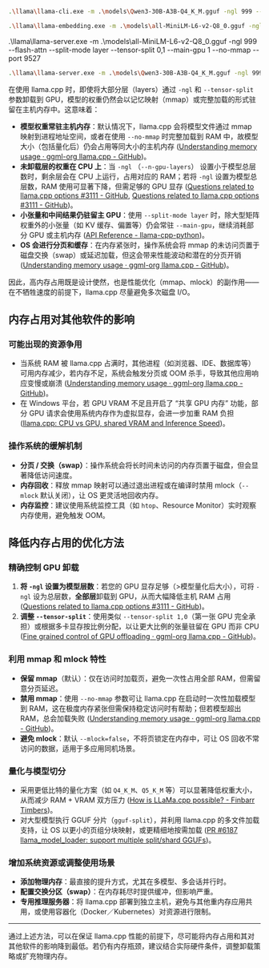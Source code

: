 ```bash
.\llama\llama-cli.exe -m .\models\Qwen3-30B-A3B-Q4_K_M.gguf -ngl 999 --flash-attn --split-mode layer --tensor-split 0,1 --main-gpu 1 --no-mmap
```

```bash
.\llama\llama-embedding.exe -m .\models\all-MiniLM-L6-v2-Q8_0.gguf -ngl 999 --flash-attn --split-mode layer --tensor-split 0,1 --main-gpu 1 --no-mmap
```

.\llama\llama-server.exe -m .\models\all-MiniLM-L6-v2-Q8_0.gguf -ngl 999 --flash-attn --split-mode layer --tensor-split 0,1 --main-gpu 1 --no-mmap --port 9527

```bash
.\llama\llama-server.exe -m .\models\Qwen3-30B-A3B-Q4_K_M.gguf -ngl 999 --flash-attn --split-mode layer --tensor-split 0,1 --main-gpu 1 --no-mmap --port 9527
```

在使用 llama.cpp 时，即使将大部分层（layers）通过 `-ngl` 和 `--tensor-split` 参数卸载到 GPU，模型的权重仍然会以记忆映射（mmap）或完整加载的形式驻留在主机内存中。这意味着：

- **模型权重常驻主机内存**：默认情况下，llama.cpp 会将模型文件通过 mmap 映射到进程地址空间，或者在使用 `--no-mmap` 时完整加载到 RAM 中，故模型大小（包括量化后）仍会占用等同大小的主机内存 ([Understanding memory usage · ggml-org llama.cpp - GitHub](https://github.com/ggml-org/llama.cpp/discussions/1876?utm_source=chatgpt.com))。  
- **未卸载层的权重在 CPU 上**：当 `-ngl` （`--n-gpu-layers`） 设置小于模型总层数时，剩余层会在 CPU 上运行，占用对应的 RAM；若将 `-ngl` 设置为模型总层数，RAM 使用可显著下降，但需足够的 GPU 显存 ([Questions related to llama.cpp options #3111 - GitHub](https://github.com/ggml-org/llama.cpp/discussions/3111?utm_source=chatgpt.com), [Questions related to llama.cpp options #3111 - GitHub](https://github.com/ggml-org/llama.cpp/discussions/3111?utm_source=chatgpt.com))。  
- **小张量和中间结果仍驻留主 GPU**：使用 `--split-mode layer` 时，除大型矩阵权重外的小张量（如 KV 缓存、偏置等）仍会常驻 `--main-gpu`，继续消耗部分 GPU 或主机内存 ([API Reference - llama-cpp-python](https://llama-cpp-python.readthedocs.io/en/latest/api-reference/?utm_source=chatgpt.com))。  
- **OS 会进行分页和缓存**：在内存紧张时，操作系统会将 mmap 的未访问页置于磁盘交换（swap）或延迟加载，但这会带来性能波动和潜在的分页开销 ([Understanding memory usage · ggml-org llama.cpp - GitHub](https://github.com/ggml-org/llama.cpp/discussions/1876?utm_source=chatgpt.com))。

因此，高内存占用既是设计使然，也是性能优化（mmap、mlock）的副作用——在不牺牲速度的前提下，llama.cpp 尽量避免多次磁盘 I/O。

## 内存占用对其他软件的影响

### 可能出现的资源争用  
- 当系统 RAM 被 llama.cpp 占满时，其他进程（如浏览器、IDE、数据库等）可用内存减少，若内存不足，系统会触发分页或 OOM 杀手，导致其他应用响应变慢或崩溃 ([Understanding memory usage · ggml-org llama.cpp - GitHub](https://github.com/ggml-org/llama.cpp/discussions/1876?utm_source=chatgpt.com))。  
- 在 Windows 平台，若 GPU VRAM 不足且开启了 “共享 GPU 内存” 功能，部分 GPU 请求会使用系统内存作为虚拟显存，会进一步加重 RAM 负担 ([llama.cpp: CPU vs GPU, shared VRAM and Inference Speed](https://dev.to/maximsaplin/llamacpp-cpu-vs-gpu-shared-vram-and-inference-speed-3jpl?utm_source=chatgpt.com))。

### 操作系统的缓解机制  
- **分页 / 交换（swap）**：操作系统会将长时间未访问的内存页置于磁盘，但会显著降低访问速度。  
- **内存回收**：释放 mmap 映射可以通过退出进程或在编译时禁用 mlock（`--mlock` 默认关闭），让 OS 更灵活地回收内存。  
- **内存监控**：建议使用系统监控工具（如 `htop`、Resource Monitor）实时观察内存使用，避免触发 OOM。

## 降低内存占用的优化方法

### 精确控制 GPU 卸载  
1. **将 `-ngl` 设置为模型层数**：若您的 GPU 显存足够（>模型量化后大小），可将 `-ngl` 设为总层数，**全部层**卸载到 GPU，从而大幅降低主机 RAM 占用 ([Questions related to llama.cpp options #3111 - GitHub](https://github.com/ggml-org/llama.cpp/discussions/3111?utm_source=chatgpt.com))。  
2. **调整 `--tensor-split`**：使用类似 `--tensor-split 1,0`（第一张 GPU 完全承担）或根据多卡显存按比例分配，以让更大比例的张量驻留在 GPU 而非 CPU ([Fine grained control of GPU offloading · ggml-org llama.cpp - GitHub](https://github.com/ggerganov/llama.cpp/discussions/7678?utm_source=chatgpt.com))。

### 利用 mmap 和 mlock 特性  
- **保留 mmap**（默认）：仅在访问时加载页，避免一次性占用全部 RAM，但需留意分页延迟。  
- **禁用 mmap**：使用 `--no-mmap` 参数可让 llama.cpp 在启动时一次性加载模型到 RAM，这在极度内存紧张但需保持稳定访问时有帮助；但若模型超出 RAM，总会加载失败 ([Understanding memory usage · ggml-org llama.cpp - GitHub](https://github.com/ggml-org/llama.cpp/discussions/1876?utm_source=chatgpt.com))。  
- **避免 mlock**：默认 `--mlock=false`，不将页锁定在内存中，可让 OS 回收不常访问的数据，适用于多应用同机场景。

### 量化与模型切分  
- 采用更低比特的量化方案（如 `Q4_K_M`、`Q5_K_M` 等）可以显著降低权重大小，从而减少 RAM + VRAM 双方压力 ([How is LLaMa.cpp possible? - Finbarr Timbers](https://finbarr.ca/how-is-llama-cpp-possible/?utm_source=chatgpt.com))。  
- 对大型模型执行 GGUF 分片（`gguf-split`），并利用 llama.cpp 的多文件加载支持，让 OS 以更小的页组分块映射，或更精细地按需加载 ([PR #6187 llama_model_loader: support multiple split/shard GGUFs](https://app.semanticdiff.com/gh/ggerganov/llama.cpp/pull/6187/overview?utm_source=chatgpt.com))。

### 增加系统资源或调整使用场景  
- **添加物理内存**：最直接的提升方式，尤其在多模型、多会话并行时。  
- **配置交换分区（swap）**：在内存耗尽时提供缓冲，但影响严重。  
- **专用推理服务器**：将 llama.cpp 部署到独立主机，避免与其他重内存应用共用，或使用容器化（Docker／Kubernetes）对资源进行限制。

---

通过上述方法，可以在保证 llama.cpp 性能的前提下，尽可能将内存占用和其对其他软件的影响降到最低。若仍有内存瓶颈，建议结合实际硬件条件，调整卸载策略或扩充物理内存。